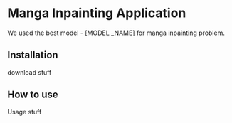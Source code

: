 # Manga Inpainting Application
We used the best model - [MODEL _NAME] for manga inpainting problem.
## Installation
download stuff
## How to use
Usage stuff


